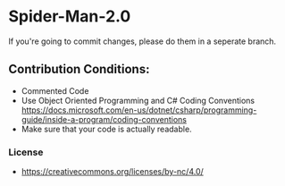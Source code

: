 # Spider-Man-2.0
If you're going to commit changes, please do them in a seperate branch.

## Contribution Conditions:
- Commented Code
- Use Object Oriented Programming and C# Coding Conventions https://docs.microsoft.com/en-us/dotnet/csharp/programming-guide/inside-a-program/coding-conventions
- Make sure that your code is actually readable.

### License
- https://creativecommons.org/licenses/by-nc/4.0/
